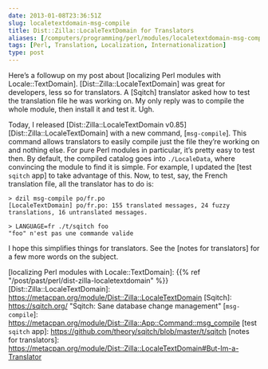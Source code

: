 ```yaml
--- 
date: 2013-01-08T23:36:51Z
slug: localetextdomain-msg-compile
title: Dist::Zilla::LocaleTextDomain for Translators
aliases: [/computers/programming/perl/modules/localetextdomain-msg-compile.html]
tags: [Perl, Translation, Localization, Internationalization]
type: post
---
```


Here’s a followup on my post about [localizing Perl modules with
Locale::TextDomain]. [Dist::Zilla::LocaleTextDomain] was great for developers,
less so for translators. A [Sqitch] translator asked how to test the translation
file he was working on. My only reply was to compile the whole module, then
install it and test it. Ugh.

Today, I released [Dist::Zilla::LocaleTextDomain
v0.85][Dist::Zilla::LocaleTextDomain] with a new command, [`msg-compile`]. This
command allows translators to easily compile just the file they’re working on
and nothing else. For pure Perl modules in particular, it’s pretty easy to test
then. By default, the compiled catalog goes into `./LocaleData`, where
convincing the module to find it is simple. For example, I updated the [test
`sqitch` app] to take advantage of this. Now, to test, say, the French
translation file, all the translator has to do is:

``` console
> dzil msg-compile po/fr.po
[LocaleTextDomain] po/fr.po: 155 translated messages, 24 fuzzy translations, 16 untranslated messages.

> LANGUAGE=fr ./t/sqitch foo
"foo" n'est pas une commande valide
```

I hope this simplifies things for translators. See the [notes for translators]
for a few more words on the subject.

  [localizing Perl modules with Locale::TextDomain]: {{% ref "/post/past/perl/dist-zilla-localetextdomain" %}}
  [Dist::Zilla::LocaleTextDomain]: https://metacpan.org/module/Dist::Zilla::LocaleTextDomain
  [Sqitch]: https://sqitch.org/ "Sqitch: Sane database change management"
  [`msg-compile`]: https://metacpan.org/module/Dist::Zilla::App::Command::msg_compile
  [test `sqitch` app]: https://github.com/theory/sqitch/blob/master/t/sqitch
  [notes for translators]: https://metacpan.org/module/Dist::Zilla::LocaleTextDomain#But-Im-a-Translator
